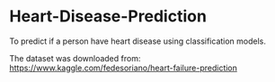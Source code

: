 # Heart-Disease-Prediction
To predict if a person have heart disease using classification models.

The dataset was downloaded from: https://www.kaggle.com/fedesoriano/heart-failure-prediction
